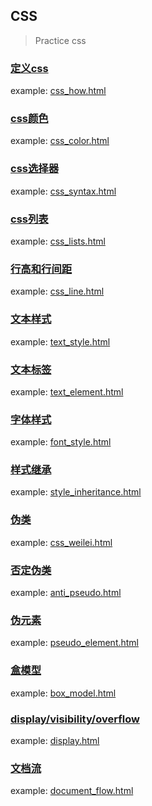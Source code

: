 ## CSS
> Practice css
### [定义css](./css_how/README.md)
example: [css_how.html](./css_how/css_how.html)

### [css颜色](./css_color/README.md)
example: [css_color.html](./css_color/css_color.html)

### [css选择器](./css_syntax/README.md)
example: [css_syntax.html](./css_syntax/css_syntax.html)

### [css列表](./css_lists/README.md)
example: [css_lists.html](./css_lists/css_lists.html)

### [行高和行间距](./css_line/README.md)
example: [css_line.html](./css_line/css_line.html)

### [文本样式](./text_style/README.md)
example: [text_style.html](./text_style/text_style.html)

### [文本标签](./text_element/README.md)
example: [text_element.html](./text_element/text_element.html)

### [字体样式](./font_style/README.md)
example: [font_style.html](./font_style/font_style.html)

### [样式继承](./style_inheritance/README.md)
example: [style_inheritance.html](./style_inheritance/style_inheritance.html)

### [伪类](./css_weilei/README.md)
example: [css_weilei.html](./css_weilei/css_weilei.html)

### [否定伪类](./anti_pseudo/README.md)
example: [anti_pseudo.html](./anti_pseudo/anti_pseudo.html)

### [伪元素](./pseudo_element/README.md)
example: [pseudo_element.html](./pseudo_element/pseudo_element.html)

### [盒模型](./box_model/README.md)
example: [box_model.html](./box_model/box_model.html)

### [display/visibility/overflow](./display/README.md)
example: [display.html](./display/display.html)

### [文档流](./document_flow/README.md)
example: [document_flow.html](./document_flow/document_flow.html)


